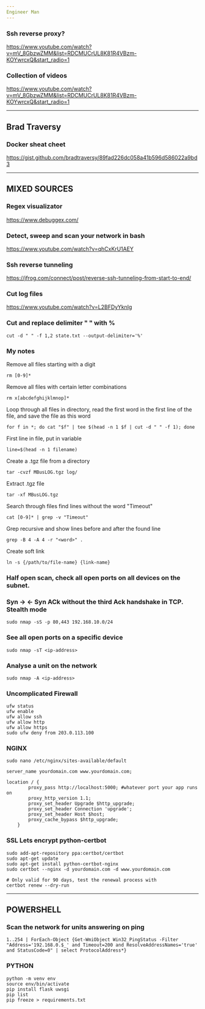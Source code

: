 ```yaml
---
Engineer Man
---
```


### Ssh reverse proxy?
https://www.youtube.com/watch?v=mV_8GbzwZMM&list=RDCMUCrUL8K81R4VBzm-KOYwrcxQ&start_radio=1

### Collection of videos
https://www.youtube.com/watch?v=mV_8GbzwZMM&list=RDCMUCrUL8K81R4VBzm-KOYwrcxQ&start_radio=1


---
Brad Traversy
---

### Docker sheat cheet
https://gist.github.com/bradtraversy/89fad226dc058a41b596d586022a9bd3

---
MIXED SOURCES
---

### Regex visualizator
https://www.debuggex.com/

### Detect, sweep and scan your network in bash
https://www.youtube.com/watch?v=qhCxKrU1AEY

### Ssh reverse tunneling
https://jfrog.com/connect/post/reverse-ssh-tunneling-from-start-to-end/

### Cut log files
https://www.youtube.com/watch?v=L2BFDyYknIg

### Cut and replace delimiter " " with %

```
cut -d " " -f 1,2 state.txt --output-delimiter='%'
```

### My notes
Remove all files starting with a digit

```
rm [0-9]*
```

Remove all files with certain letter combinations

```
rm x[abcdefghijklmnop]*
```

Loop through all files in directory, read the first word in the first line of the file, and save the file as this word

```
for f in *; do cat "$f" | tee $(head -n 1 $f | cut -d " " -f 1); done
```

First line in file, put in variable
```
line=$(head -n 1 filename)
```

Create a .tgz file from a directory

```
tar -cvzf MBusLOG.tgz log/
```

Extract .tgz file

```
tar -xf MBusLOG.tgz
```

Search through files find lines without the word "Timeout"

```
cat [0-9]* | grep -v "Timeout"
```

Grep recursive and show lines before and after the found line

```
grep -B 4 -A 4 -r "<word>" .
```

Create soft link

```
ln -s {/path/to/file-name} {link-name}
```

### Half open scan, check all open ports on all devices on the subnet.
### Syn -> <- Syn ACk without the third Ack handshake in TCP. Stealth mode

```
sudo nmap -sS -p 80,443 192.168.10.0/24
```

### See all open ports on a specific device

```
sudo nmap -sT <ip-address>
```

### Analyse a unit on the network

```
sudo nmap -A <ip-address>
```

### Uncomplicated Firewall

```
ufw status
ufw enable
ufw allow ssh
ufw allow http
ufw allow https
sudo ufw deny from 203.0.113.100
```

### NGINX

```
sudo nano /etc/nginx/sites-available/default
```

```
server_name yourdomain.com www.yourdomain.com;

location / {
        proxy_pass http://localhost:5000; #whatever port your app runs on
        proxy_http_version 1.1;
        proxy_set_header Upgrade $http_upgrade;
        proxy_set_header Connection 'upgrade';
        proxy_set_header Host $host;
        proxy_cache_bypass $http_upgrade;
    }
```   

### SSL Lets encrypt python-certbot

```
sudo add-apt-repository ppa:certbot/certbot
sudo apt-get update
sudo apt-get install python-certbot-nginx
sudo certbot --nginx -d yourdomain.com -d www.yourdomain.com

# Only valid for 90 days, test the renewal process with
certbot renew --dry-run
```

---
POWERSHELL
---

### Scan the network for units answering on ping

```
1..254 | ForEach-Object {Get-WmiObject Win32_PingStatus -Filter "Address='192.168.0.$_' and Timeout=200 and ResolveAddressNames='true' and StatusCode=0" | select ProtocolAddress*}
```

### PYTHON

```
python -m venv env
source env/bin/activate
pip install flask uwsgi
pip list
pip freeze > requirements.txt
```


